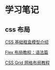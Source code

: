 # 学习笔记

## css 布局     
 [CSS 基础框盒模型介绍](https://developer.mozilla.org/zh-CN/docs/Web/CSS/CSS_Box_Model/Introduction_to_the_CSS_box_model)

 [Flex 布局教程：语法篇](http://www.ruanyifeng.com/blog/2015/07/flex-grammar.html)

 [CSS Grid 网格布局教程](http://www.ruanyifeng.com/blog/2019/03/grid-layout-tutorial.html)
